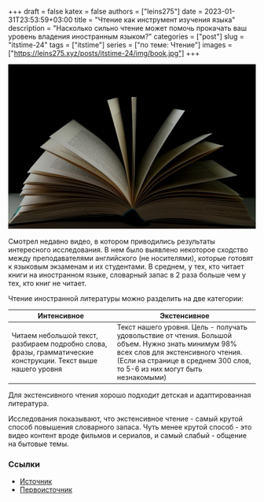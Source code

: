 +++ 
draft = false
katex = false
authors = ["leins275"]
date = 2023-01-31T23:53:59+03:00
title = "Чтение как инструмент изучения языка"
description = "Насколько сильно чтение может помочь прокачать ваш уровень владения иностранным языком?"
categories = ["post"]
slug = "itstime-24"
tags = ["itstime"]
series = ["по теме: Чтение"]
images = ["https://leins275.xyz/posts/itstime-24/img/book.jpg"]
+++

![book](img/book.jpg)

Смотрел недавно видео, в котором приводились результаты интересного исследования. В нем было выявлено некоторое сходство между преподавателями английского (не носителями), которые готовят к языковым экзаменам и их студентами. В среднем, у тех, кто читает книги на иностранном языке, словарный запас в 2 раза больше чем у тех, кто книг не читает.

Чтение иностранной литературы можно разделить на две категории:

| Интенсивное                                                                                                   | Экстенсивное                                                               |
| ------------------------------------------------------------------------------------------------------------- | -------------------------------------------------------------------------- |
| Читаем небольшой текст, разбираем подробно слова, фразы, грамматические конструкции. Текст выше нашего уровня | Текст нашего уровня. Цель - получать удовольствие от чтения. Большой объем. Нужно знать минимум 98% всех слов для экстенсивного чтения. (Если на странице в среднем 300 слов, то 5-6 из них могут быть незнакомыми) |

Для экстенсивного чтения хорошо подходит детская и адаптированная литература.

Исследования показывают, что экстенсивное чтение - самый крутой способ повышения словарного запаса. Чуть менее крутой способ - это видео контент вроде фильмов и сериалов, и самый слабый - общение на бытовые темы.

### Ссылки
- [Источник](https://youtu.be/GhkRfPauBdE)
- [Первоисточник](https://www.youtube.com/watch?v=PUqME-RTtIs&t=0s)

